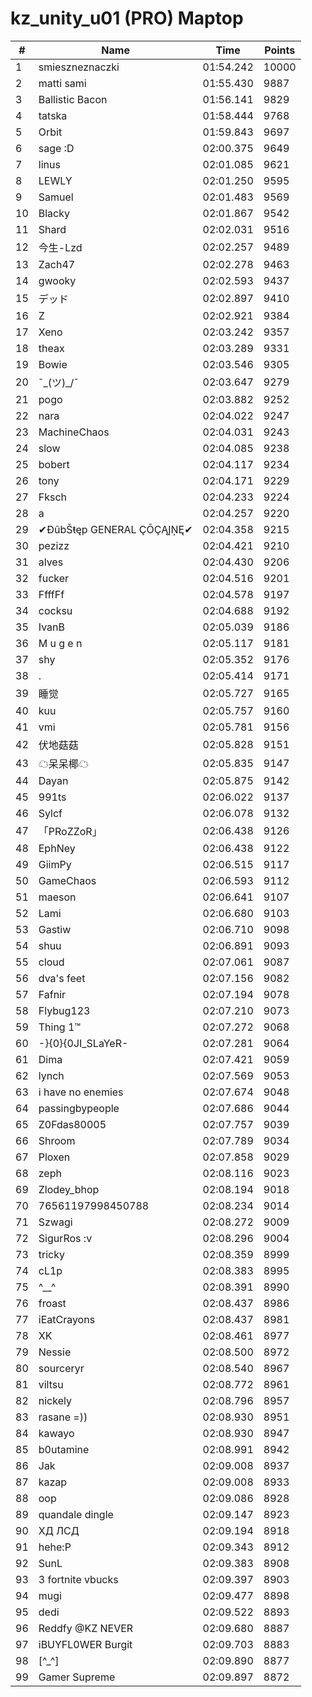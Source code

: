# kz_unity_u01 (PRO) Maptop

|  # | Name | Time | Points |
|-------------- | -------------- | -------------- | -------------- | 
| 1 | smieszneznaczki | 01:54.242 | 10000 | 
| 2 | matti sami | 01:55.430 | 9887 | 
| 3 | Ballistic Bacon | 01:56.141 | 9829 | 
| 4 | tatska | 01:58.444 | 9768 | 
| 5 | Orbit | 01:59.843 | 9697 | 
| 6 | sage :D | 02:00.375 | 9649 | 
| 7 | linus | 02:01.085 | 9621 | 
| 8 | LEWLY | 02:01.250 | 9595 | 
| 9 | Samuel | 02:01.483 | 9569 | 
| 10 | Blacky | 02:01.867 | 9542 | 
| 11 | Shard | 02:02.031 | 9516 | 
| 12 | 今生-Lzd | 02:02.257 | 9489 | 
| 13 | Zach47 | 02:02.278 | 9463 | 
| 14 | gwooky | 02:02.593 | 9437 | 
| 15 | デッド | 02:02.897 | 9410 | 
| 16 | Z | 02:02.921 | 9384 | 
| 17 | Xeno | 02:03.242 | 9357 | 
| 18 | theax | 02:03.289 | 9331 | 
| 19 | Bowie | 02:03.546 | 9305 | 
| 20 | ¯\_(ツ)_/¯ | 02:03.647 | 9279 | 
| 21 | pogo | 02:03.882 | 9252 | 
| 22 | nara | 02:04.022 | 9247 | 
| 23 | MachineChaos | 02:04.031 | 9243 | 
| 24 | slow | 02:04.085 | 9238 | 
| 25 | bobert | 02:04.117 | 9234 | 
| 26 | tony | 02:04.171 | 9229 | 
| 27 | Fksch | 02:04.233 | 9224 | 
| 28 | a | 02:04.257 | 9220 | 
| 29 | ✔ĐûbŠŧęp GENERAL ÇŌÇĄĮŅĘ✔ | 02:04.358 | 9215 | 
| 30 | pezizz | 02:04.421 | 9210 | 
| 31 | alves | 02:04.430 | 9206 | 
| 32 | fucker | 02:04.516 | 9201 | 
| 33 | FfffFf | 02:04.578 | 9197 | 
| 34 | cocksu | 02:04.688 | 9192 | 
| 35 | IvanB | 02:05.039 | 9186 | 
| 36 | M u g e n | 02:05.117 | 9181 | 
| 37 | shy | 02:05.352 | 9176 | 
| 38 | . | 02:05.414 | 9171 | 
| 39 | 睡觉 | 02:05.727 | 9165 | 
| 40 | kuu | 02:05.757 | 9160 | 
| 41 | vmi | 02:05.781 | 9156 | 
| 42 | 伏地菇菇 | 02:05.828 | 9151 | 
| 43 | ☁呆呆椰☁ | 02:05.835 | 9147 | 
| 44 | Dayan | 02:05.875 | 9142 | 
| 45 | 991ts | 02:06.022 | 9137 | 
| 46 | Sylcf | 02:06.078 | 9132 | 
| 47 | 「PRoZZoR」 | 02:06.438 | 9126 | 
| 48 | EphNey | 02:06.438 | 9122 | 
| 49 | GiimPy | 02:06.515 | 9117 | 
| 50 | GameChaos | 02:06.593 | 9112 | 
| 51 | maeson | 02:06.641 | 9107 | 
| 52 | Lami | 02:06.680 | 9103 | 
| 53 | Gastiw | 02:06.710 | 9098 | 
| 54 | shuu | 02:06.891 | 9093 | 
| 55 | cloud | 02:07.061 | 9087 | 
| 56 | dva's feet | 02:07.156 | 9082 | 
| 57 | Fafnir | 02:07.194 | 9078 | 
| 58 | Flybug123 | 02:07.210 | 9073 | 
| 59 | Thing 1™ | 02:07.272 | 9068 | 
| 60 | -}{0}{0JI_SLaYeR- | 02:07.281 | 9064 | 
| 61 | Dima | 02:07.421 | 9059 | 
| 62 | lynch | 02:07.569 | 9053 | 
| 63 | i have no enemies | 02:07.674 | 9048 | 
| 64 | passingbypeople | 02:07.686 | 9044 | 
| 65 | Z0Fdas80005 | 02:07.757 | 9039 | 
| 66 | Shroom | 02:07.789 | 9034 | 
| 67 | Ploxen | 02:07.858 | 9029 | 
| 68 | zeph | 02:08.116 | 9023 | 
| 69 | Zlodey_bhop | 02:08.194 | 9018 | 
| 70 | 76561197998450788 | 02:08.234 | 9014 | 
| 71 | Szwagi | 02:08.272 | 9009 | 
| 72 | SigurRos :v | 02:08.296 | 9004 | 
| 73 | tricky | 02:08.359 | 8999 | 
| 74 | cL1p | 02:08.383 | 8995 | 
| 75 | ^__^ | 02:08.391 | 8990 | 
| 76 | froast | 02:08.437 | 8986 | 
| 77 | iEatCrayons | 02:08.437 | 8981 | 
| 78 | XK | 02:08.461 | 8977 | 
| 79 | Nessie | 02:08.500 | 8972 | 
| 80 | sourceryr | 02:08.540 | 8967 | 
| 81 | viltsu | 02:08.772 | 8961 | 
| 82 | nickely | 02:08.796 | 8957 | 
| 83 | rasane =)) | 02:08.930 | 8951 | 
| 84 | kawayo | 02:08.930 | 8947 | 
| 85 | b0utamine | 02:08.991 | 8942 | 
| 86 | Jak | 02:09.008 | 8937 | 
| 87 | kazap | 02:09.008 | 8933 | 
| 88 | oop | 02:09.086 | 8928 | 
| 89 | quandale dingle | 02:09.147 | 8923 | 
| 90 | ХД ЛСД | 02:09.194 | 8918 | 
| 91 | hehe:P | 02:09.343 | 8912 | 
| 92 | SunL | 02:09.383 | 8908 | 
| 93 | 3 fortnite vbucks | 02:09.397 | 8903 | 
| 94 | mugi | 02:09.477 | 8898 | 
| 95 | dedi | 02:09.522 | 8893 | 
| 96 | Reddfy @KZ NEVER | 02:09.680 | 8887 | 
| 97 | iBUYFL0WER Burgit | 02:09.703 | 8883 | 
| 98 | [^_^] | 02:09.890 | 8877 | 
| 99 | Gamer Supreme | 02:09.897 | 8872 | 

